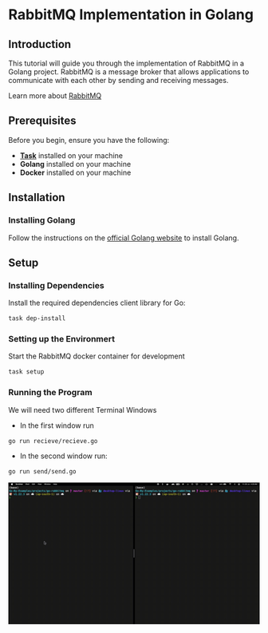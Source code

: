 # RabbitMQ Implementation in Golang

## Introduction

This tutorial will guide you through the implementation of RabbitMQ in a Golang project. RabbitMQ is a message broker that allows applications to communicate with each other by sending and receiving messages.

Learn more about [RabbitMQ](https://www.rabbitmq.com/tutorials)

## Prerequisites

Before you begin, ensure you have the following:

- **[Task](https://taskfile.dev/installation/)** installed on your machine
- **Golang** installed on your machine
- **Docker** installed on your machine

## Installation

### Installing Golang

Follow the instructions on the [official Golang website](https://golang.org/doc/install) to install Golang.

## Setup

### Installing Dependencies

Install the required dependencies client library for Go:

```sh
task dep-install
```

### Setting up the Environmert

Start the RabbitMQ docker container for development

```sh
task setup
```

### Running the Program

We will need two different Terminal Windows

- In the first window run

```sh
go run recieve/recieve.go
```

- In the second window run:

```sh
go run send/send.go
```

<img src="assets/rabbitmq.gif" style="animation: play 1.25s steps(10) infinite;">